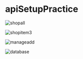 # apiSetupPractice

![shopall](https://user-images.githubusercontent.com/36894305/38684777-6e711f0e-3e3e-11e8-8d37-529e57dacc87.JPG)

![shopitem3](https://user-images.githubusercontent.com/36894305/38684813-8c9a03ce-3e3e-11e8-847c-b240c3782c0e.JPG)

![manageadd](https://user-images.githubusercontent.com/36894305/38684830-9749affe-3e3e-11e8-86db-6e25dd97bd52.JPG)

![database](https://user-images.githubusercontent.com/36894305/38684738-56ac4f88-3e3e-11e8-852b-ec0fd6fa8d97.JPG)
